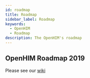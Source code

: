 ```yaml
---
id: roadmap
title: Roadmap
sidebar_label: Roadmap
keywords:
  - OpenHIM
  - Roadmap
description: The OpenHIM's roadmap
---
```


## OpenHIM Roadmap 2019

Please see our [wiki](https://jembiprojects.jira.com/wiki/spaces/OHI/pages/679575553)

